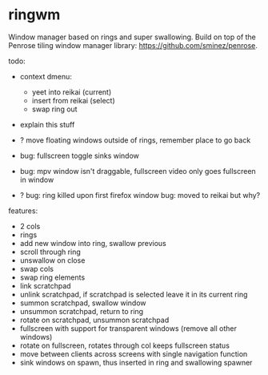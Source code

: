 # ringwm

Window manager based on rings and super swallowing.
Build on top of the Penrose tiling window manager library: <https://github.com/sminez/penrose>.

todo:

- context dmenu:
  - yeet into reikai (current)
  - insert from reikai (select)
  - swap ring out
- explain this stuff

- ? move floating windows outside of rings, remember place to go back

- bug: fullscreen toggle sinks window
- bug: mpv window isn't draggable, fullscreen video only goes fullscreen in window
- ? bug: ring killed upon first firefox window bug: moved to reikai but why?

features:

- 2 cols
- rings
- add new window into ring, swallow previous
- scroll through ring
- unswallow on close
- swap cols
- swap ring elements
- link scratchpad
- unlink scratchpad, if scratchpad is selected leave it in its current ring
- summon scratchpad, swallow window
- unsummon scratchpad, return to ring
- rotate on scratchpad, unsummon scratchpad
- fullscreen with support for transparent windows (remove all other windows)
- rotate on fullscreen, rotates through col keeps fullscreen status
- move between clients across screens with single navigation function
- sink windows on spawn, thus inserted in ring and swallowing spawner

